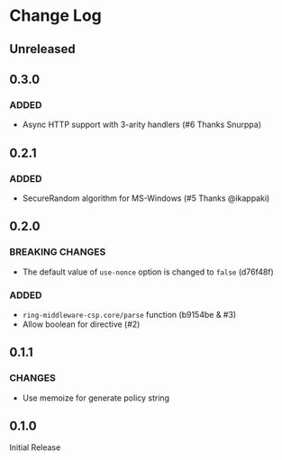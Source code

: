 # Change Log
## Unreleased

## 0.3.0
### ADDED
- Async HTTP support with 3-arity handlers (#6 Thanks Snurppa)

## 0.2.1
### ADDED
- SecureRandom algorithm for MS-Windows (#5 Thanks @ikappaki)

## 0.2.0
### BREAKING CHANGES
- The default value of `use-nonce` option is changed to `false` (d76f48f)

### ADDED
- `ring-middleware-csp.core/parse` function (b9154be & #3)
- Allow boolean for directive (#2)

## 0.1.1
### CHANGES
- Use memoize for generate policy string

## 0.1.0
Initial Release
